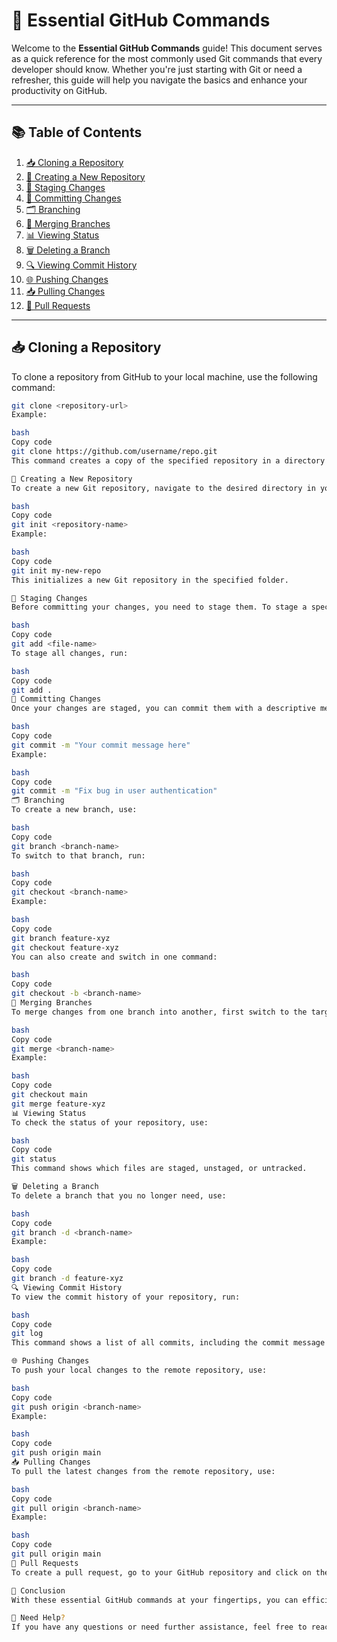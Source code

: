 # 🚀 Essential GitHub Commands

Welcome to the **Essential GitHub Commands** guide! This document serves as a quick reference for the most commonly used Git commands that every developer should know. Whether you're just starting with Git or need a refresher, this guide will help you navigate the basics and enhance your productivity on GitHub.

---

## 📚 Table of Contents

1. [📥 Cloning a Repository](#cloning-a-repository)
2. [🌱 Creating a New Repository](#creating-a-new-repository)
3. [🔄 Staging Changes](#staging-changes)
4. [📝 Committing Changes](#committing-changes)
5. [🗂 Branching](#branching)
6. [🔀 Merging Branches](#merging-branches)
7. [📊 Viewing Status](#viewing-status)
8. [🗑 Deleting a Branch](#deleting-a-branch)
9. [🔍 Viewing Commit History](#viewing-commit-history)
10. [🌐 Pushing Changes](#pushing-changes)
11. [📥 Pulling Changes](#pulling-changes)
12. [🧩 Pull Requests](#pull-requests)

---

## 📥 Cloning a Repository

To clone a repository from GitHub to your local machine, use the following command:

```bash
git clone <repository-url>
Example:

bash
Copy code
git clone https://github.com/username/repo.git
This command creates a copy of the specified repository in a directory with the same name as the repository.

🌱 Creating a New Repository
To create a new Git repository, navigate to the desired directory in your terminal and run:

bash
Copy code
git init <repository-name>
Example:

bash
Copy code
git init my-new-repo
This initializes a new Git repository in the specified folder.

🔄 Staging Changes
Before committing your changes, you need to stage them. To stage a specific file, use:

bash
Copy code
git add <file-name>
To stage all changes, run:

bash
Copy code
git add .
📝 Committing Changes
Once your changes are staged, you can commit them with a descriptive message:

bash
Copy code
git commit -m "Your commit message here"
Example:

bash
Copy code
git commit -m "Fix bug in user authentication"
🗂 Branching
To create a new branch, use:

bash
Copy code
git branch <branch-name>
To switch to that branch, run:

bash
Copy code
git checkout <branch-name>
Example:

bash
Copy code
git branch feature-xyz
git checkout feature-xyz
You can also create and switch in one command:

bash
Copy code
git checkout -b <branch-name>
🔀 Merging Branches
To merge changes from one branch into another, first switch to the target branch, then run:

bash
Copy code
git merge <branch-name>
Example:

bash
Copy code
git checkout main
git merge feature-xyz
📊 Viewing Status
To check the status of your repository, use:

bash
Copy code
git status
This command shows which files are staged, unstaged, or untracked.

🗑 Deleting a Branch
To delete a branch that you no longer need, use:

bash
Copy code
git branch -d <branch-name>
Example:

bash
Copy code
git branch -d feature-xyz
🔍 Viewing Commit History
To view the commit history of your repository, run:

bash
Copy code
git log
This command shows a list of all commits, including the commit message and author information.

🌐 Pushing Changes
To push your local changes to the remote repository, use:

bash
Copy code
git push origin <branch-name>
Example:

bash
Copy code
git push origin main
📥 Pulling Changes
To pull the latest changes from the remote repository, use:

bash
Copy code
git pull origin <branch-name>
Example:

bash
Copy code
git pull origin main
🧩 Pull Requests
To create a pull request, go to your GitHub repository and click on the Pull Requests tab, then follow the prompts to create a new pull request from your feature branch.

📌 Conclusion
With these essential GitHub commands at your fingertips, you can efficiently manage your projects, collaborate with others, and keep your codebase organized. Happy coding!

💬 Need Help?
If you have any questions or need further assistance, feel free to reach out!
